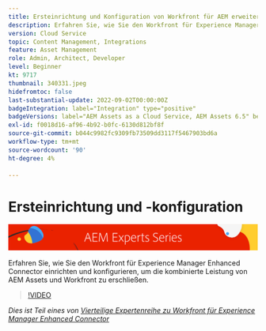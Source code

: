 ```yaml
---
title: Ersteinrichtung und Konfiguration von Workfront für AEM erweiterten Connector
description: Erfahren Sie, wie Sie den Workfront für Experience Manager Enhanced Connector einrichten und konfigurieren, um die kombinierte Leistung von AEM Assets und Workfront zu erschließen.
version: Cloud Service
topic: Content Management, Integrations
feature: Asset Management
role: Admin, Architect, Developer
level: Beginner
kt: 9717
thumbnail: 340331.jpeg
hidefromtoc: false
last-substantial-update: 2022-09-02T00:00:00Z
badgeIntegration: label="Integration" type="positive"
badgeVersions: label="AEM Assets as a Cloud Service, AEM Assets 6.5" before-title="false"
exl-id: f0018d16-af96-4b92-b0fc-6130d812bf8f
source-git-commit: b044c9982fc9309fb73509dd3117f5467903bd6a
workflow-type: tm+mt
source-wordcount: '90'
ht-degree: 4%

---
```


# Ersteinrichtung und -konfiguration

![AEM-Expertenserie](./assets/banner.png)

Erfahren Sie, wie Sie den Workfront für Experience Manager Enhanced Connector einrichten und konfigurieren, um die kombinierte Leistung von AEM Assets und Workfront zu erschließen.

>[!VIDEO](https://video.tv.adobe.com/v/340331?quality=12&learn=on)

_Dies ist Teil eines von [Vierteilige Expertenreihe zu Workfront für Experience Manager Enhanced Connector](./overview.md)_
